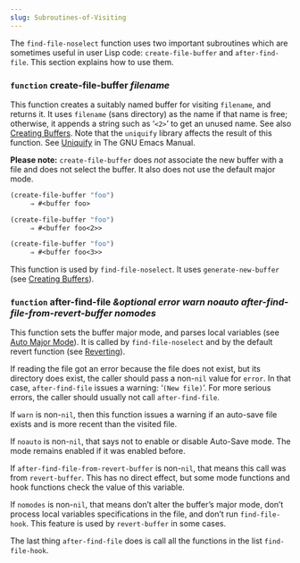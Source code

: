 ```yaml
---
slug: Subroutines-of-Visiting
---
```


The `find-file-noselect` function uses two important subroutines which are sometimes useful in user Lisp code: `create-file-buffer` and `after-find-file`. This section explains how to use them.

### <span className="tag function">`function`</span> **create-file-buffer** *filename*

This function creates a suitably named buffer for visiting `filename`, and returns it. It uses `filename` (sans directory) as the name if that name is free; otherwise, it appends a string such as ‘`<2>`’ to get an unused name. See also [Creating Buffers](Creating-Buffers). Note that the `uniquify` library affects the result of this function. See [Uniquify](https://www.gnu.org/software/emacs/manual/html_mono/emacs.html#Uniquify) in The GNU Emacs Manual.

**Please note:** `create-file-buffer` does *not* associate the new buffer with a file and does not select the buffer. It also does not use the default major mode.

```lisp
(create-file-buffer "foo")
     ⇒ #<buffer foo>
```

```lisp
(create-file-buffer "foo")
     ⇒ #<buffer foo<2>>
```

```lisp
(create-file-buffer "foo")
     ⇒ #<buffer foo<3>>
```

This function is used by `find-file-noselect`. It uses `generate-new-buffer` (see [Creating Buffers](Creating-Buffers)).

### <span className="tag function">`function`</span> **after-find-file** *\&optional error warn noauto after-find-file-from-revert-buffer nomodes*

This function sets the buffer major mode, and parses local variables (see [Auto Major Mode](Auto-Major-Mode)). It is called by `find-file-noselect` and by the default revert function (see [Reverting](Reverting)).

If reading the file got an error because the file does not exist, but its directory does exist, the caller should pass a non-`nil` value for `error`. In that case, `after-find-file` issues a warning: ‘`(New file)`’. For more serious errors, the caller should usually not call `after-find-file`.

If `warn` is non-`nil`, then this function issues a warning if an auto-save file exists and is more recent than the visited file.

If `noauto` is non-`nil`, that says not to enable or disable Auto-Save mode. The mode remains enabled if it was enabled before.

If `after-find-file-from-revert-buffer` is non-`nil`, that means this call was from `revert-buffer`. This has no direct effect, but some mode functions and hook functions check the value of this variable.

If `nomodes` is non-`nil`, that means don’t alter the buffer’s major mode, don’t process local variables specifications in the file, and don’t run `find-file-hook`. This feature is used by `revert-buffer` in some cases.

The last thing `after-find-file` does is call all the functions in the list `find-file-hook`.
